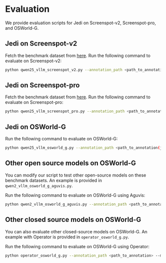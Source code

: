 # Evaluation

We provide evaluation scripts for Jedi on Screenspot-v2, Screenspot-pro, and OSWorld-G.

## Jedi on Screenspot-v2
Fetch the benchmark dataset from [here](https://huggingface.co/datasets/OS-Copilot/ScreenSpot-v2/tree/main).
Run the following command to evaluate on Screenspot-v2:
```bash
python qwen25_vllm_screenspot_v2.py --annotation_path <path_to_annotation(json file)> --model_path <path_to_model> --image_dir <path_to_image_dir>
```

## Jedi on Screenspot-pro
Fetch the benchmark dataset from [here](https://huggingface.co/datasets/likaixin/ScreenSpot-Pro).
Run the following command to evaluate on Screenspot-pro:
```bash
python qwen25_vllm_screenspot_pro.py --annotation_path <path_to_annotation(folder containing json files)> --model_path <path_to_model> --image_dir <path_to_image_dir>
```

## Jedi on OSWorld-G
Run the following command to evaluate on OSWorld-G:
```bash
python qwen25_vllm_osworld_g.py --annotation_path <path_to_annotation(json file)> --model_path <path_to_model> --image_dir <path_to_image_dir>
```

## Other open source models on OSWorld-G
You can modify our script to test other open-source models on these benchmark datasets. An example is provided in `qwen2_vllm_osworld_g_aguvis.py`.

Run the following command to evaluate on OSWorld-G using Aguvis:
```bash
python qwen2_vllm_osworld_g_aguvis.py --annotation_path <path_to_annotation> --model_path <path_to_model> --image_dir <path_to_image_dir>
```

## Other closed source models on OSWorld-G
You can also evaluate other closed-source models on OSWorld-G. An example with Operator is provided in `operator_osworld_g.py`.

Run the following command to evaluate on OSWorld-G using Operator:
```bash
python operator_osworld_g.py --annotation_path <path_to_annotation> --model_name <path_to_model> --image_dir <path_to_image_dir>
```